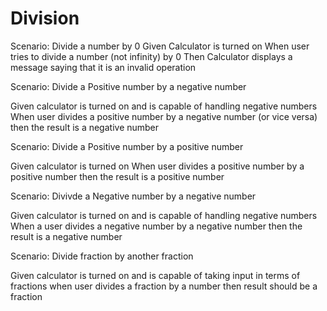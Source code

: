 # Division

Scenario: Divide a number by 0
Given Calculator is turned on
When user tries to divide a number (not infinity) by 0
Then Calculator displays a message saying that it is an invalid operation

Scenario: Divide a Positive number by a negative number

Given calculator is turned on and is capable of handling negative numbers
When user divides a positive number by a negative number (or vice versa)
then the result is a negative number

Scenario: Divide a Positive number by a positive number

Given calculator is turned on
When user divides a positive number by a positive number
then the result is a positive number

Scenario: Divivde a Negative number by a negative number

Given calculator is turned on and is capable of handling negative numbers
When a user divides a negative number by a negative number
then the result is a negative number

Scenario: Divide fraction by another fraction

Given calculator is turned on and is capable of taking input
in terms of fractions
when user divides a fraction by a number
then result should be a fraction
